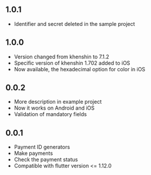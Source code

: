 ## 1.0.1

* Identifier and secret deleted in the sample project

## 1.0.0

* Version changed from khenshin to 7.1.2
* Specific version of khenshin 1.702 added to iOS
* Now available, the hexadecimal option for color in iOS

## 0.0.2

* More description in example project
* Now it works on Android and iOS
* Validation of mandatory fields

## 0.0.1

* Payment ID generators
* Make payments
* Check the payment status
* Compatible with flutter version <= 1.12.0